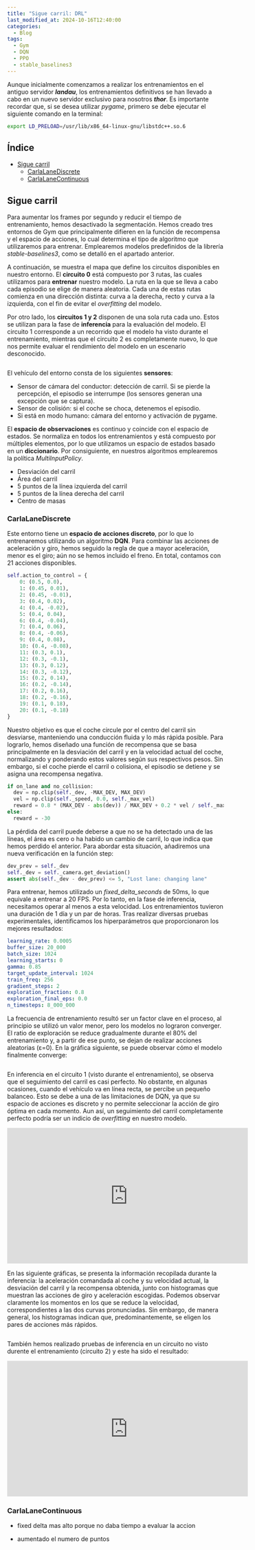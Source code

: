 ```yaml
---
title: "Sigue carril: DRL"
last_modified_at: 2024-10-16T12:40:00
categories:
  - Blog
tags:
  - Gym
  - DQN
  - PPO
  - stable_baselines3
---
```


Aunque inicialmente comenzamos a realizar los entrenamientos en el antiguo servidor ***landau***, los entrenamientos definitivos se han llevado a cabo en un nuevo servidor exclusivo para nosotros ***thor***. Es importante recordar que, si se desea utilizar *pygame*, primero se debe ejecutar el siguiente comando en la terminal:
```bash
export LD_PRELOAD=/usr/lib/x86_64-linux-gnu/libstdc++.so.6
```

## Índice
- [Sigue carril](#sigue-carril)
  - [CarlaLaneDiscrete](#carlalanediscrete)
  - [CarlaLaneContinuous](#carlalanecontinuous)

## Sigue carril

Para aumentar los frames por segundo y reducir el tiempo de entrenamiento, hemos desactivado la segmentación. Hemos creado tres entornos de Gym que principalmente difieren en la función de recompensa y el espacio de acciones, lo cual determina el tipo de algoritmo que utilizaremos para entrenar. Emplearemos modelos predefinidos de la librería *stable-baselines3*, como se detalló en el apartado anterior.

A continuación, se muestra el mapa que define los circuitos disponibles en nuestro entorno. El **circuito 0** está compuesto por 3 rutas, las cuales utilizamos para **entrenar** nuestro modelo. La ruta en la que se lleva a cabo cada episodio se elige de manera aleatoria. Cada una de estas rutas comienza en una dirección distinta: curva a la derecha, recto y curva a la izquierda, con el fin de evitar el *overfitting* del modelo.

Por otro lado, los **circuitos 1 y 2** disponen de una sola ruta cada uno. Estos se utilizan para la fase de **inferencia** para la evaluación del modelo. El circuito 1 corresponde a un recorrido que el modelo ha visto durante el entrenamiento, mientras que el circuito 2 es completamente nuevo, lo que nos permite evaluar el rendimiento del modelo en un escenario desconocido.
<figure class="align-center" style="max-width: 100%">
  <img src="{{ site.url }}{{ site.baseurl }}/images/follow_lane_deepRL/map.jpeg" alt="">
</figure>

El vehículo del entorno consta de los siguientes **sensores**:
- Sensor de cámara del conductor: detección de carril. Si se pierde la percepción, el episodio se interrumpe (los sensores generan una excepción que se captura).
- Sensor de colisión: si el coche se choca, detenemos el episodio.
- Si está en modo humano: cámara del entorno y activación de pygame.

El **espacio de observaciones** es continuo y coincide con el espacio de estados. Se normaliza en todos los entrenamientos y está compuesto por múltiples elementos, por lo que utilizamos un espacio de estados basado en un **diccionario**. Por consiguiente, en nuestros algoritmos emplearemos la política *MultiInputPolicy*.
- Desviación del carril
- Área del carril
- 5 puntos de la línea izquierda del carril
- 5 puntos de la línea derecha del carril
- Centro de masas

### CarlaLaneDiscrete

Este entorno tiene un **espacio de acciones discreto**, por lo que lo entrenaremos utilizando un algoritmo **DQN**. Para combinar las acciones de aceleración y giro, hemos seguido la regla de que a mayor aceleración, menor es el giro; aún no se hemos incluido el freno. En total, contamos con 21 acciones disponibles.
```python
self.action_to_control = {
    0: (0.5, 0.0),
    1: (0.45, 0.01), 
    2: (0.45, -0.01),
    3: (0.4, 0.02),
    4: (0.4, -0.02),
    5: (0.4, 0.04),
    6: (0.4, -0.04),
    7: (0.4, 0.06),
    8: (0.4, -0.06),
    9: (0.4, 0.08),
    10: (0.4, -0.08),
    11: (0.3, 0.1),
    12: (0.3, -0.1),
    13: (0.3, 0.12),
    14: (0.3, -0.12),
    15: (0.2, 0.14),
    16: (0.2, -0.14),
    17: (0.2, 0.16),
    18: (0.2, -0.16),
    19: (0.1, 0.18),
    20: (0.1, -0.18)
}
```

Nuestro objetivo es que el coche circule por el centro del carril sin desviarse, manteniendo una conducción fluida y lo más rápida posible. Para lograrlo, hemos diseñado una función de recompensa que se basa principalmente en la desviación del carril y en la velocidad actual del coche, normalizando y ponderando estos valores según sus respectivos pesos. Sin embargo, si el coche pierde el carril o colisiona, el episodio se detiene y se asigna una recompensa negativa.
```python
if on_lane and no_collision: 
  dev = np.clip(self._dev, -MAX_DEV, MAX_DEV)
  vel = np.clip(self._speed, 0.0, self._max_vel) 
  reward = 0.8 * (MAX_DEV - abs(dev)) / MAX_DEV + 0.2 * vel / self._max_vel
else:
  reward = -30
```

La pérdida del carril puede deberse a que no se ha detectado una de las líneas, el área es cero o ha habido un cambio de carril, lo que indica que hemos perdido el anterior. Para abordar esta situación, añadiremos una nueva verificación en la función step:
```python
dev_prev = self._dev
self._dev = self._camera.get_deviation()
assert abs(self._dev - dev_prev) <= 5, "Lost lane: changing lane"
```

Para entrenar, hemos utilizado un *fixed_delta_seconds* de 50ms, lo que equivale a entrenar a 20 FPS. Por lo tanto, en la fase de inferencia, necesitamos operar al menos a esta velocidad. Los entrenamientos tuvieron una duración de 1 día y un par de horas. Tras realizar diversas pruebas experimentales, identificamos los hiperparámetros que proporcionaron los mejores resultados:
```yaml
learning_rate: 0.0005
buffer_size: 20_000
batch_size: 1024
learning_starts: 0
gamma: 0.85
target_update_interval: 1024
train_freq: 256
gradient_steps: 2 
exploration_fraction: 0.8
exploration_final_eps: 0.0
n_timesteps: 8_000_000 
```
La frecuencia de entrenamiento resultó ser un factor clave en el proceso, al principio se utilizó un valor menor, pero los modelos no lograron converger. El ratio de exploración se reduce gradualmente durante el 80% del entrenamiento y, a partir de ese punto, se dejan de realizar acciones aleatorias (ε=0). En la gráfica siguiente, se puede observar cómo el modelo finalmente converge:
<figure class="align-center" style="max-width: 100%">
  <img src="{{ site.url }}{{ site.baseurl }}/images/follow_lane_deepRL/CarlaLaneDiscrete/train.png" alt="">
</figure>

En inferencia en el circuito 1 (visto durante el entrenamiento), se observa que el seguimiento del carril es casi perfecto. No obstante, en algunas ocasiones, cuando el vehículo va en línea recta, se percibe un pequeño balanceo. Esto se debe a una de las limitaciones de DQN, ya que su espacio de acciones es discreto y no permite seleccionar la acción de giro óptima en cada momento. Aun así, un seguimiento del carril completamente perfecto podría ser un indicio de *overfitting* en nuestro modelo.
<iframe width="560" height="315" src="https://www.youtube.com/embed/TjAOuKwOTCo?si=uOv5MCaXLt1OTBr8" title="YouTube video player" frameborder="0" allow="accelerometer; autoplay; clipboard-write; encrypted-media; gyroscope; picture-in-picture; web-share" referrerpolicy="strict-origin-when-cross-origin" allowfullscreen></iframe>

En las siguiente gráficas, se presenta la información recopilada durante la inferencia: la aceleración comandada al coche y su velocidad actual, la desviación del carril y la recompensa obtenida, junto con histogramas que muestran las acciones de giro y aceleración escogidas. Podemos observar claramente los momentos en los que se reduce la velocidad, correspondientes a las dos curvas pronunciadas. Sin embargo, de manera general, los histogramas indican que, predominantemente, se eligen los pares de acciones más rápidos.
<figure class="align-center" style="max-width: 100%">
  <img src="{{ site.url }}{{ site.baseurl }}/images/follow_lane_deepRL/CarlaLaneDiscrete/inference_cir1.png" alt="">
</figure>

También hemos realizado pruebas de inferencia en un circuito no visto durente el entrenamiento (circuito 2) y este ha sido el resultado:
<iframe width="560" height="315" src="https://www.youtube.com/embed/gSsCN9tu1wo?si=KVBxspStvVslhd4h" title="YouTube video player" frameborder="0" allow="accelerometer; autoplay; clipboard-write; encrypted-media; gyroscope; picture-in-picture; web-share" referrerpolicy="strict-origin-when-cross-origin" allowfullscreen></iframe>

### CarlaLaneContinuous

- fixed delta mas alto porque no daba tiempo  a evaluar la accion

- aumentado el numero de puntos
<figure class="align-center" style="max-width: 100%">
  <img src="{{ site.url }}{{ site.baseurl }}/images/follow_lane_deepRL/CarlaLaneContinuous/lane10.png" alt="">
</figure>
